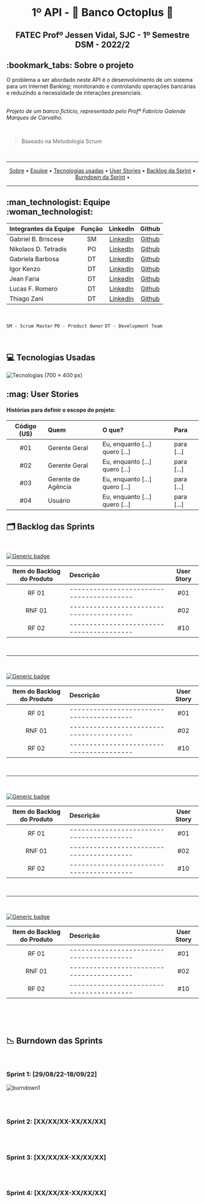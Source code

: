<h1 align="center"> 1º API - 🏦 Banco Octoplus  🐙  </h1>
<h2 align="center"> FATEC Profº Jessen Vidal, SJC - 1º Semestre DSM - 2022/2</h2>
<h2 id="sobre"> :bookmark_tabs: Sobre o projeto </h2>
O problema a ser abordado neste API é o desenvolvimento de um sistema para um Internet Banking; monitorando e controlando operações bancárias e reduzindo a necessidade de interações presenciais.

<br>
<br>

_Projeto de um banco fictício, representado pelo Profº Fabrício Galende Marques de Carvalho._

<br>
 
> Baseado na Metodologia Scrum
</br>
<hr>
<p align="center">
 <a href="#sobre">Sobre</a> •
 <a href="#equipe">Equipe</a> • 
 <a href="#tecnologias">Tecnologias usadas</a> • 
 <a href="#userstories">User Stories</a> • 
 <a href="#backlog">Backlog da Sprint</a> •
 <a href="#burndown">Burndown da Sprint</a> •
</p>
<hr>

<h2 id="equipe"> :man_technologist: Equipe :woman_technologist: </h2>

Integrantes da Equipe | Função | LinkedIn | Github |
:--------- | :------: | :-------: | :-------:
Gabriel B. Briscese | SM | [LinkedIn](https://www.linkedin.com/in/gabriel-brosig-briscese-344a5587) | [Github](https://github.com/Briscese)
Nikolaos D. Tetradis | PO | [LinkedIn](https://www.linkedin.com/in/nikolaos-d-tetradis/) |  [Github]()
Gabriela Barbosa | DT | [LinkedIn](https://www.linkedin.com/in/gabriela-barbosa-51a095195) | [Github](https://github.com/gabidsbarbosa)
Igor Kenzo | DT | [LinkedIn](https://www.linkedin.com/in/igor-kenzo-miyazaki-sasaki-4782b5249) | [Github](https://github.com/IgorKenzoMS)
Jean Faria | DT | [LinkedIn](https://www.linkedin.com/in/jean-faria-5a4b201b9/)| [Github](https://github.com/jeejinf)
Lucas F. Romero | DT | [LinkedIn](https://www.linkedin.com/in/lucas-romero-8b1b32240/) | [Github](https://github.com/LucasRomero2003)
Thiago Zani | DT | [LinkedIn](https://www.linkedin.com/in/thiago-zani-1b8503249) | [Github](https://github.com/zani19)   
<br> 

`SM - Scrum Master` `PO - Product Owner`  `DT - Development Team`

<br>

<h2 id="tecnologias">💻 Tecnologias Usadas</h2>

![Tecnologias (700 × 400 px)](https://user-images.githubusercontent.com/111452998/190556735-6c6936c6-bbfc-4ce1-98c8-14622d007c80.png)


<h2 id="userstories"> :mag: User Stories </h2>

<h4>Histórias para definir o escopo do projeto:</h4>

| Código (US) | Quem       | O que?                                                                                                                                                   | Para                                                |
| :----: | :--------- | :------------------------------------------------------------------------------------------------------------------------------------------------------- | :-------------------------------------------------- |
|  #01   | Gerente Geral | Eu, enquanto [...] quero [...]                     | para [...]
|  #02   | Gerente Geral | Eu, enquanto [...] quero [...]                     | para [...]
|  #03   | Gerente de Agência | Eu, enquanto [...] quero [...]                     | para [...]
|  #04   | Usuário | Eu, enquanto [...] quero [...]                     | para [...]


<h2 id="backlog">🗂️ Backlog das Sprints</h2>
<br>

 [![Generic badge](https://img.shields.io/badge/SPRINT%201-EM%20ANDAMENTO-yellow)](https://shields.io/)

| Item do Backlog do Produto | Descrição                                                                      | User Story |
| :------------------------: | :----------------------------------------------------------------------------- | :--------: |
|           RF 01            | ----------------------------------------                                       |    #01     |
|           RNF 01           | ----------------------------------------                                       |    #02     |
|           RF 02            | ----------------------------------------                                       |    #10     |
<br>
<hr>
<br>

 [![Generic badge](https://img.shields.io/badge/SPRINT%202-NÃO%20INICIADO-red)](https://shields.io/)

| Item do Backlog do Produto | Descrição                                                                      | User Story |
| :------------------------: | :----------------------------------------------------------------------------- | :--------: |
|           RF 01            | ----------------------------------------                                       |    #01     |
|           RNF 01           | ----------------------------------------                                       |    #02     |
|           RF 02            | ----------------------------------------                                       |    #10     |
<br>
<hr>
<br>

 [![Generic badge](https://img.shields.io/badge/SPRINT%203-NÃO%20INICIADO-red)](https://shields.io/)

| Item do Backlog do Produto | Descrição                                                                      | User Story |
| :------------------------: | :----------------------------------------------------------------------------- | :--------: |
|           RF 01            | ----------------------------------------                                       |    #01     |
|           RNF 01           | ----------------------------------------                                       |    #02     |
|           RF 02            | ----------------------------------------                                       |    #10     |
<br>
<hr>
<br>

 [![Generic badge](https://img.shields.io/badge/SPRINT%204-NÃO%20INICIADO-red)](https://shields.io/)

| Item do Backlog do Produto | Descrição                                                                      | User Story |
| :------------------------: | :----------------------------------------------------------------------------- | :--------: |
|           RF 01            | ----------------------------------------                                       |    #01     |
|           RNF 01           | ----------------------------------------                                       |    #02     |
|           RF 02            | ----------------------------------------                                       |    #10     |
<br>
<br>

<br>
<h2 id="burndown">📉 Burndown das Sprints</h2>
<br>

<h3> Sprint 1: [29/08/22-18/09/22]</h3> 

![burndown1](https://user-images.githubusercontent.com/111452998/190554708-f6c5fb7b-270f-4eed-bac7-b8c628bbbf88.png)

<br>
<br>

<h3> Sprint 2: [XX/XX/XX-XX/XX/XX]</h3> 

<br>
<br>

<h3> Sprint 3: [XX/XX/XX-XX/XX/XX]</h3> 

<br>
<br>

<h3> Sprint 4: [XX/XX/XX-XX/XX/XX]</h3> 

<br>
<br>


